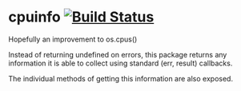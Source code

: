 # cpuinfo [![Build Status](https://secure.travis-ci.org/Quasic/cpuinfo.png)](http://travis-ci.org/Quasic/cpuinfo)

Hopefully an improvement to os.cpus()

Instead of returning undefined on errors, this package returns any information it is able to collect using standard (err, result) callbacks.

The individual methods of getting this information are also exposed.
